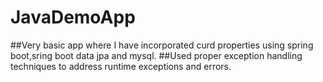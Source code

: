 # JavaDemoApp
##Very basic app where I have incorporated curd properties using spring boot,sring boot data jpa and mysql.
##Used proper exception handling  techniques to address runtime exceptions and errors.

